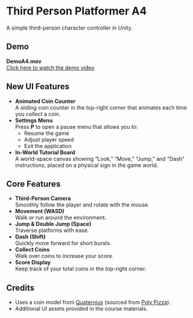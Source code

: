 # Third Person Platformer A4

A simple third-person character controller in Unity.

## Demo

**DemoA4.mov**  
[Click here to watch the demo video](/DemoA4.mov)

## New UI Features

- **Animated Coin Counter**  
  A sliding coin counter in the top-right corner that animates each time you collect a coin.
- **Settings Menu**  
  Press **P** to open a pause menu that allows you to:
  - Resume the game
  - Adjust player speed
  - Exit the application
- **In-World Tutorial Board**  
  A world-space canvas showing “Look,” “Move,” “Jump,” and “Dash” instructions, placed on a physical sign in the game world.

## Core Features

- **Third-Person Camera**  
  Smoothly follow the player and rotate with the mouse.
- **Movement (WASD)**  
  Walk or run around the environment.
- **Jump & Double Jump (Space)**  
  Traverse platforms with ease.
- **Dash (Shift)**  
  Quickly move forward for short bursts.
- **Collect Coins**  
  Walk over coins to increase your score.
- **Score Display**  
  Keep track of your total coins in the top-right corner.

## Credits

- Uses a coin model from [Quaternius](https://quaternius.com/) (sourced from [Poly Pizza](https://poly.pizza/m/QHZtj94fvh)).
- Additional UI assets provided in the course materials.
